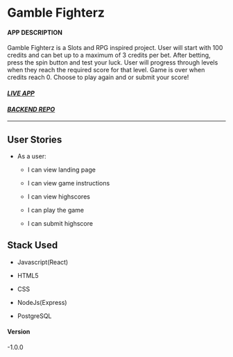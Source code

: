 # Gamble Fighterz

#### APP DESCRIPTION

Gamble Fighterz is a Slots and RPG inspired project. User will start with 100 credits and can
bet up to a maximum of 3 credits per bet. After betting, press the spin button and test your luck.
User will progress through levels when they reach the required score for that level. Game is over
when credits reach 0. Choose to play again and or submit your score!

#### *[LIVE APP](https://theescaperoom.vercel.app/)*

#### *[BACKEND REPO](https://github.com/JakelTheDeveloper/gamble-fighterz-server)*

----------------------------------------------------------------------

## User Stories

* As a user:

    - I can view landing page

    - I can view game instructions

    - I can view highscores

    - I can play the game

    - I can submit highscore

## Stack Used

* Javascript(React)

* HTML5

* CSS

* NodeJs(Express)

* PostgreSQL

#### Version

-1.0.0